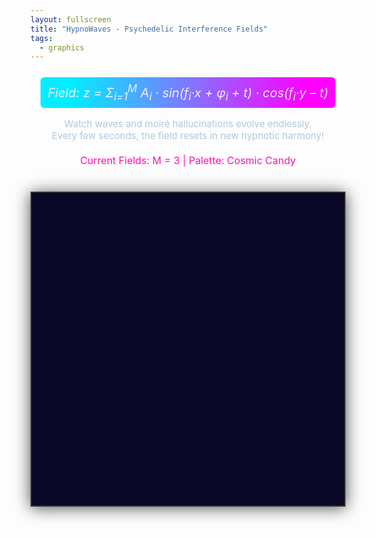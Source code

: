 ```yaml
---
layout: fullscreen
title: "HypnoWaves - Psychedelic Interference Fields"
tags:
  - graphics
---
```


<style>
canvas {
    background-color: #080826;
    border: 2px solid #333;
    display: block;
    margin: 40px auto;
    box-shadow: 0px 2px 24px #111b;
}
.equation {
    margin-top: 25px;
    font-size: 20px;
    font-style: italic;
    color: #f0f0ff;
    background: linear-gradient(90deg, #0ef 10%, #f0f 90%);
    padding: 8px 12px;
    border-radius: 6px;
    width: max-content;
    margin-left: auto;
    margin-right: auto;
}
.design-note {
    margin-top: 16px;
    font-size: 15px;
    color: #afcad7;
    text-align: center;
}
.parameter-labels {
    margin-top: 20px;
    font-size: 16px;
    color: #ff0fae;
    text-align: center;
}
</style>

<div class="equation">
    Field: z = Σ<sub>i=1</sub><sup>M</sup> A<sub>i</sub> · sin(f<sub>i</sub>·x + φ<sub>i</sub> + t) · cos(f<sub>i</sub>·y – t)
</div>

<div class="design-note">
    Watch waves and moiré hallucinations evolve endlessly. <br> Every few seconds, the field resets in new hypnotic harmony!
</div>

<div class="parameter-labels">
    Current Fields: M = <span id="field-count">3</span> | Palette: <span id="palette-label">Cosmic Candy</span>
</div>

<canvas id="hypnowave" width="720" height="720"></canvas>
<script>
const W = 720;
const H = 720;
const canvas = document.getElementById('hypnowave');
const ctx = canvas.getContext('2d');
const N = 240; // grid resolution per axis
let FIELD_COUNT = 3;
let PALETTE = 0;

const palettes = [
    {name: "Cosmic Candy", stops: [[0,"#12fff7"],[0.3,"#ff00e0"],[0.7,"#f5eb09"],[1,"#6100ef"]]},
    {name: "Lava Dream", stops: [[0,"#ff512f"],[0.4,"#dd2476"],[0.85,"#1500ff"],[1,"#3d008b"]]},
    {name: "Psy Wave", stops: [[0,"#00f5a0"],[0.6,"#ff0099"],[1,"#fff202"]]},
    {name: "Seafoam Pulse", stops: [[0,"#00d2ff"],[0.5,"#3a47d5"],[1,"#9ad3bc"]]},
    {name: "Mango Heat", stops: [[0,"#ffde00"],[0.3,"#fa2527"],[0.75,"#f357ff"],[1,"#00fff3"]]},
];

const fieldCountSpan = document.getElementById('field-count');
const paletteLabel = document.getElementById('palette-label');

// Utility to interpolate color stops
function makePalette(stops, N = 256) {
    // stops: array of [position (0-1), color string]
    function hexToRgb(hex) {
        hex = hex.replace("#","");
        if (hex.length==3)
            hex = hex.split("").map(x=>x+x).join("");
        const num = parseInt(hex,16);
        return [num>>16&255, num>>8&255, num&255];
    }
    let arr = [];
    for(let i = 0; i<stops.length-1; ++i){
        let [a,acol]=stops[i], [b,bcol]=stops[i+1];
        let ca = hexToRgb(acol), cb = hexToRgb(bcol);
        let start = Math.floor(a*N), end = Math.floor(b*N);
        let count = end-start;
        for(let k=0;k<=count;++k){
            let t = k/count;
            arr[start+k] = `rgb(${Math.round(ca[0]*(1-t)+cb[0]*t)},${Math.round(ca[1]*(1-t)+cb[1]*t)},${Math.round(ca[2]*(1-t)+cb[2]*t)})`;
        }
    }
    return arr;
}

// Function to generate a new random field descriptor
function newFields(m) {
    let fields = [];
    for (let i=0; i<m; ++i) {
        // Frequencies: mild irrational number to maximize interference patterns
        let fx = Math.random()*0.8 + 0.4 + Math.random()*2.7;
        let fy = Math.random()*0.8 + 0.4 + Math.random()*2.7;
        let amp = (Math.random()*0.17+0.21) * (Math.random()<0.2?2:1);
        let phase = Math.random() * Math.PI*2;
        fields.push({fx, fy, amp, phase, sign: Math.sign(Math.random()-0.5)||1});
    }
    return fields;
}

let fields = newFields(FIELD_COUNT);
let paletteArr = makePalette(palettes[PALETTE].stops, 512);

function renderField(t) {
    let img = ctx.createImageData(W,H);
    let dat = img.data;
    // Center: [-1,1] x [-1,1]
    for (let py=0; py<H; ++py){
        let y = (py-H/2) / (H/2); // -1 ... 1
        for (let px=0; px<W; ++px){
            let x = (px-W/2) / (W/2);
            let z = 0;
            for (let f=0; f<fields.length; ++f){
                let fd = fields[f];
                z += fd.amp * Math.sin(fd.fx * x + fd.phase + t*fd.sign)
                           * Math.cos(fd.fy * y - t*fd.sign);
            }
            // Normalize to 0...1 (with margin for constructive interference)
            let norm = (z + 1.6) / 3.2;
            let colIdx = Math.floor(norm * (paletteArr.length-1));
            let cstr = paletteArr[(colIdx+paletteArr.length)%paletteArr.length];
            // Parse rgb string
            let m = cstr.match(/\d+/g);
            dat[4*(py*W+px)]   = +m[0];
            dat[4*(py*W+px)+1] = +m[1];
            dat[4*(py*W+px)+2] = +m[2];
            dat[4*(py*W+px)+3] = 255;
        }
    }
    ctx.putImageData(img,0,0);
}

// Animate and reset logic
let t0 = Date.now();
let animating = true;
function animate() {
    if (!animating) return;
    let t = ((Date.now()-t0)/1100.0);
    renderField(t);
    requestAnimationFrame(animate);
}
animate();

function randomizeAll() {
    // Shuffle palette
    PALETTE = (PALETTE+1 + Math.floor(Math.random()*palettes.length))%palettes.length;
    FIELD_COUNT = 3 + Math.floor(Math.random()*3); // 3~5
    fields = newFields(FIELD_COUNT);
    paletteArr = makePalette(palettes[PALETTE].stops, 512);
    fieldCountSpan.textContent = FIELD_COUNT;
    paletteLabel.textContent = palettes[PALETTE].name;
}
setInterval(randomizeAll, 9000+Math.random()*4000);
randomizeAll();

// Pause/resume on click
canvas.onclick = function() {
    animating = !animating;
    if (animating) animate();
};
// Keyboard: space to randomize now; P to pause
window.addEventListener('keydown', e=>{
    if (e.key===' '){ randomizeAll(); }
    if (e.key.toLowerCase()==='p'){ animating = !animating; if (animating) animate(); }
});

// Prevent right-click context menu
window.addEventListener("contextmenu", e=>e.preventDefault());
</script>

